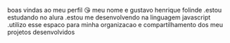 boas vindas ao meu perfil 😘
meu nome e gustavo henrique folinde
.estou estudando no alura
.estou me desenvolvendo na linguagem javascript
.utilizo esse espaco para minha organizacao e compartilhamento dos meu projetos desenvolvidos
